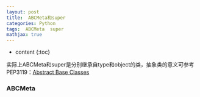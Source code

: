```yaml
---
layout: post
title:  ABCMeta和super
categories: Python 
tags:  ABCMeta  super
mathjax: true
---
```


* content
{:toc}

实际上ABCMeta和super是分别继承自type和object的类，抽象类的意义可参考PEP3119：[Abstract Base Classes](http://legacy.python.org/dev/peps/pep-3119/)





### ABCMeta
